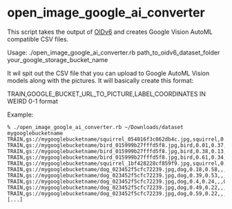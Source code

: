 # open_image_google_ai_converter
This script takes the output of [OIDv6](https://github.com/DmitryRyumin/OIDv6) and creates Google Vision AutoML compatible CSV files.

Usage:
./open_image_google_ai_converter.rb path_to_oidv6_dataset_folder your_google_storage_bucket_name

It wil spit out the CSV file that you can upload to Google AutoML Vision models along with the pictures.
It will basically create this format:

TRAIN,GOOGLE_BUCKET_URL_TO_PICTURE,LABEL,COORDINATES IN WEIRD 0-1 format


Example:
```
% ./open_image_google_ai_converter.rb ~/Downloads/dataset mygooglebucketname
TRAIN,gs://mygooglebucketname/squirrel_054016f3c062db4c.jpg,squirrel,0.37,0.05,,,0.91,0.86,,
TRAIN,gs://mygooglebucketname/bird_015999b27fffd5f8.jpg,bird,0.01,0.37,,,0.59,0.9,,
TRAIN,gs://mygooglebucketname/bird_015999b27fffd5f8.jpg,bird,0.38,0.13,,,0.71,0.63,,
TRAIN,gs://mygooglebucketname/bird_015999b27fffd5f8.jpg,bird,0.61,0.34,,,1.0,0.83,,
TRAIN,gs://mygooglebucketname/squirrel_1bf428228cf859f9.jpg,squirrel,0.49,0.54,,,0.68,0.71,,
TRAIN,gs://mygooglebucketname/dog_023452f5cfc72239.jpg,dog,0.18,0.58,,,0.43,0.83,,
TRAIN,gs://mygooglebucketname/dog_023452f5cfc72239.jpg,dog,0.39,0.53,,,0.65,0.83,,
TRAIN,gs://mygooglebucketname/dog_023452f5cfc72239.jpg,dog,0.4,0.24,,,0.49,0.36,,
TRAIN,gs://mygooglebucketname/dog_023452f5cfc72239.jpg,dog,0.49,0.22,,,0.59,0.35,,
TRAIN,gs://mygooglebucketname/dog_023452f5cfc72239.jpg,dog,0.59,0.22,,,0.68,0.33,,
[...]
```
